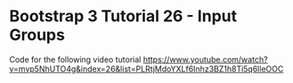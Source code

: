 Bootstrap 3 Tutorial 26 - Input Groups
======================================

Code for the following video tutorial https://www.youtube.com/watch?v=mvp5NhUTO4g&index=26&list=PLRtjMdoYXLf6Inhz3BZ1h8Ti5q6lleOOC
